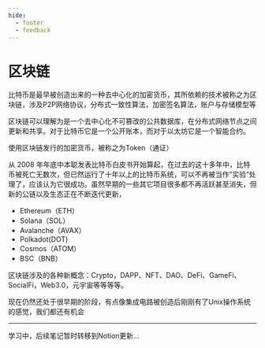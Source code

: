 ```yaml
---
hide:
  - footer
  - feedback
---
```

# 区块链

比特币是最早被创造出来的一种去中心化的加密货币，其所依赖的技术被称之为区块链，涉及P2P网络协议，分布式一致性算法，加密签名算法，账户与存储模型等

区块链可以理解为是一个去中心化不可篡改的公共数据库，在分布式网络节点之间更新和共享。对于比特币它是一个公开账本，而对于以太坊它是一个智能合约。

使用区块链发行的加密货币，被称之为Token（通证）

从 2008 年年底中本聪发表比特币白皮书开始算起，在过去的这十多年中，比特币被死亡无数次，但已然运行了十年以上的比特币系统，可以不再被当作”实验“处理了，应该认为它很成功。虽然早期的一些其它项目很多都不再活跃甚至消失，但新的公链以及生态正在不断迭代更新，

- Ethereum（ETH）
- Solana（SOL）
- Avalanche（AVAX）
- Polkadot(DOT)
- Cosmos（ATOM）
- BSC（BNB）

区块链涉及的各种新概念：Crypto，DAPP、NFT、DAO、DeFi、GameFi、SocialFi，Web3.0，元宇宙等等等等。

现在仍然还处于很早期的阶段，有点像集成电路被创造后刚刚有了Unix操作系统的感觉，我们都还有机会

---

学习中，后续笔记暂时转移到Notion更新...
